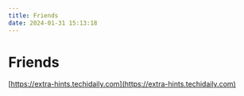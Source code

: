 ```yaml
---
title: Friends
date: 2024-01-31 15:13:18
---
```


# Friends

[https://extra-hints.techidaily.com](https://extra-hints.techidaily.com)
